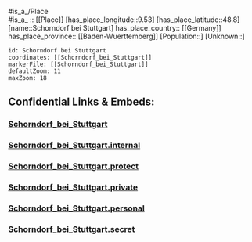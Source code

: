 ﻿---
location: [48.8,9.53] 
mapzoom: [7,12] 
mapmarker: city 
type: City
tags:
- geo/City


SpocWebEntityId: 34068
isDeleted: false
confidential: public

---
#is_a_/Place  
#is_a_ :: [[Place]] 
[has_place_longitude::9.53] 
[has_place_latitude::48.8] 
[name::Schorndorf bei Stuttgart] 
has_place_country:: [[Germany]]  
has_place_province:: [[Baden-Wuerttemberg]] 
[Population::] 
[Unknown::] 


```leaflet
id: Schorndorf bei Stuttgart
coordinates: [[Schorndorf_bei_Stuttgart]] 
markerFile: [[Schorndorf_bei_Stuttgart]] 
defaultZoom: 11 
maxZoom: 18
```


## Confidential Links & Embeds: 

### [Schorndorf_bei_Stuttgart](/_public/Earth/Continent/Europe/Europe~Central/Germany/Germany~West/Baden-Wuerttemberg/counties~BW/Rems-Murr-Kreis/cities~Rems-Murr-Kreis/Schorndorf/City/Schorndorf_bei_Stuttgart.md) 

### [Schorndorf_bei_Stuttgart.internal](/_internal/Earth/Continent/Europe/Europe~Central/Germany/Germany~West/Baden-Wuerttemberg/counties~BW/Rems-Murr-Kreis/cities~Rems-Murr-Kreis/Schorndorf/City/Schorndorf_bei_Stuttgart.internal.md) 

### [Schorndorf_bei_Stuttgart.protect](/_protect/Earth/Continent/Europe/Europe~Central/Germany/Germany~West/Baden-Wuerttemberg/counties~BW/Rems-Murr-Kreis/cities~Rems-Murr-Kreis/Schorndorf/City/Schorndorf_bei_Stuttgart.protect.md) 

### [Schorndorf_bei_Stuttgart.private](/_private/Earth/Continent/Europe/Europe~Central/Germany/Germany~West/Baden-Wuerttemberg/counties~BW/Rems-Murr-Kreis/cities~Rems-Murr-Kreis/Schorndorf/City/Schorndorf_bei_Stuttgart.private.md) 

### [Schorndorf_bei_Stuttgart.personal](/_personal/Earth/Continent/Europe/Europe~Central/Germany/Germany~West/Baden-Wuerttemberg/counties~BW/Rems-Murr-Kreis/cities~Rems-Murr-Kreis/Schorndorf/City/Schorndorf_bei_Stuttgart.personal.md) 

### [Schorndorf_bei_Stuttgart.secret](/_secret/Earth/Continent/Europe/Europe~Central/Germany/Germany~West/Baden-Wuerttemberg/counties~BW/Rems-Murr-Kreis/cities~Rems-Murr-Kreis/Schorndorf/City/Schorndorf_bei_Stuttgart.secret.md) 
